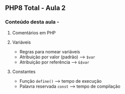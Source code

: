 ## PHP8 Total - Aula 2

### Conteúdo desta aula -

1. Comentários em PHP

2. Variáveis

   - Regras para nomear variáveis
   - Atribuição por valor (padrão) --> `$var`
   - Atribuição por referência --> `&$var`

3. Constantes

   - Função `define()` --> tempo de execução
   - Palavra reservada `const` --> tempo de compilação
